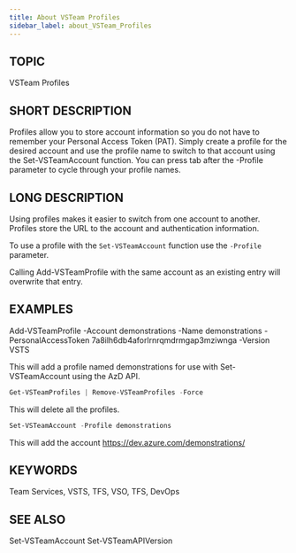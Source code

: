 ```yaml
---
title: About VSTeam Profiles
sidebar_label: about_VSTeam_Profiles
---
```


## TOPIC
VSTeam Profiles

## SHORT DESCRIPTION
Profiles allow you to store account information so you do not have to 
remember your Personal Access Token (PAT). Simply create a profile for
the desired account and use the profile name to switch to that account
using the Set-VSTeamAccount function. You can press tab after the 
-Profile parameter to cycle through your profile names.

## LONG DESCRIPTION
Using profiles makes it easier to switch from one account to another. 
Profiles store the URL to the account and authentication information.

To use a profile with the `Set-VSTeamAccount` function use the `-Profile`
parameter.

Calling Add-VSTeamProfile with the same account as an existing entry will
overwrite that entry.

## EXAMPLES
Add-VSTeamProfile -Account demonstrations -Name demonstrations -PersonalAccessToken 7a8ilh6db4aforlrnrqmdrmgap3mziwnga -Version VSTS

This will add a profile named demonstrations for use with Set-VSTeamAccount using the AzD API.

```powershell
Get-VSTeamProfiles | Remove-VSTeamProfiles -Force
```

This will delete all the profiles.

```powershell
Set-VSTeamAccount -Profile demonstrations
```

This will add the account https://dev.azure.com/demonstrations/

## KEYWORDS
Team Services, VSTS, TFS, VSO, TFS, DevOps

## SEE ALSO
Set-VSTeamAccount
Set-VSTeamAPIVersion
